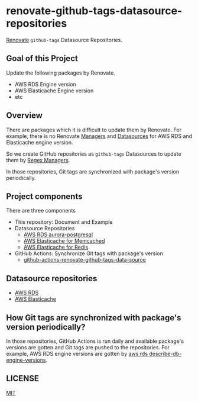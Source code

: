 # renovate-github-tags-datasource-repositories

[Renovate](https://github.com/renovatebot/renovate) `github-tags` Datasource Repositories.

## Goal of this Project

Update the following packages by Renovate.

* AWS RDS Engine version
* AWS Elasticache Engine version
* etc

## Overview

There are packages which it is difficult to update them by Renovate.
For example, there is no Renovate [Managers](https://docs.renovatebot.com/modules/manager/) and [Datasources](https://docs.renovatebot.com/modules/datasource/) for AWS RDS and Elasticache engine version.

So we create GitHub repositories as `github-tags` Datasources to update them by [Regex Managers](https://docs.renovatebot.com/modules/manager/regex/).

In those repositories, Git tags are synchronized with package's version periodically. 

## Project components

There are three components

* This repository: Document and Example
* Datasource Repositories
  * [AWS RDS aurora-postgresql](https://github.com/suzuki-shunsuke/aws-rds-aurora-postgresql)
  * [AWS Elasticache for Memcached](https://github.com/suzuki-shunsuke/aws-elasticache-memcached)
  * [AWS Elasticache for Redis](https://github.com/suzuki-shunsuke/aws-elasticache-redis)
* GitHub Actions: Synchronize Git tags with package's version
  * [github-actions-renovate-github-tags-data-source](https://github.com/suzuki-shunsuke/github-actions-renovate-github-tags-data-source)

## Datasource repositories

* [AWS RDS](docs/aws-rds.md)
* [AWS Elasticache](docs/aws-elasticache.md)

## How Git tags are synchronized with package's version periodically?

In those repositories, GitHub Actions is run daily and available package's versions are gotten and Git tags are pushed to the repositories.
For example, AWS RDS engine versions are gotten by [aws rds describe-db-engine-versions](https://awscli.amazonaws.com/v2/documentation/api/latest/reference/rds/describe-db-engine-versions.html).

## LICENSE

[MIT](LICENSE)
